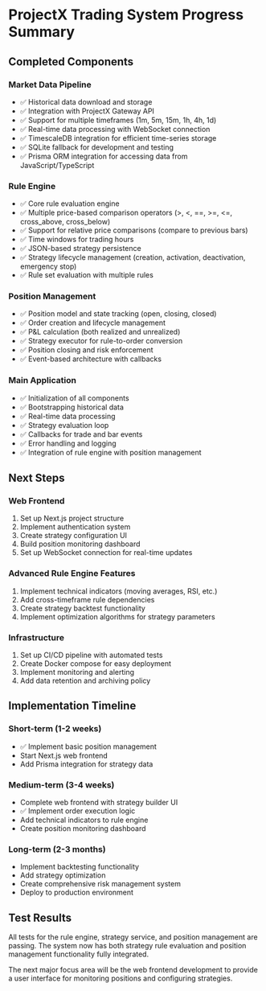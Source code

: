 # ProjectX Trading System Progress Summary

## Completed Components

### Market Data Pipeline
- ✅ Historical data download and storage
- ✅ Integration with ProjectX Gateway API
- ✅ Support for multiple timeframes (1m, 5m, 15m, 1h, 4h, 1d)
- ✅ Real-time data processing with WebSocket connection
- ✅ TimescaleDB integration for efficient time-series storage
- ✅ SQLite fallback for development and testing
- ✅ Prisma ORM integration for accessing data from JavaScript/TypeScript

### Rule Engine
- ✅ Core rule evaluation engine
- ✅ Multiple price-based comparison operators (>, <, ==, >=, <=, cross_above, cross_below)
- ✅ Support for relative price comparisons (compare to previous bars)
- ✅ Time windows for trading hours
- ✅ JSON-based strategy persistence
- ✅ Strategy lifecycle management (creation, activation, deactivation, emergency stop)
- ✅ Rule set evaluation with multiple rules

### Position Management
- ✅ Position model and state tracking (open, closing, closed)
- ✅ Order creation and lifecycle management
- ✅ P&L calculation (both realized and unrealized)
- ✅ Strategy executor for rule-to-order conversion
- ✅ Position closing and risk enforcement
- ✅ Event-based architecture with callbacks

### Main Application
- ✅ Initialization of all components
- ✅ Bootstrapping historical data
- ✅ Real-time data processing
- ✅ Strategy evaluation loop
- ✅ Callbacks for trade and bar events
- ✅ Error handling and logging
- ✅ Integration of rule engine with position management

## Next Steps

### Web Frontend
1. Set up Next.js project structure
2. Implement authentication system
3. Create strategy configuration UI
4. Build position monitoring dashboard
5. Set up WebSocket connection for real-time updates

### Advanced Rule Engine Features
1. Implement technical indicators (moving averages, RSI, etc.)
2. Add cross-timeframe rule dependencies
3. Create strategy backtest functionality
4. Implement optimization algorithms for strategy parameters

### Infrastructure
1. Set up CI/CD pipeline with automated tests
2. Create Docker compose for easy deployment
3. Implement monitoring and alerting
4. Add data retention and archiving policy

## Implementation Timeline

### Short-term (1-2 weeks)
- ✅ Implement basic position management
- Start Next.js web frontend
- Add Prisma integration for strategy data

### Medium-term (3-4 weeks)
- Complete web frontend with strategy builder UI
- ✅ Implement order execution logic
- Add technical indicators to rule engine
- Create position monitoring dashboard

### Long-term (2-3 months)
- Implement backtesting functionality
- Add strategy optimization
- Create comprehensive risk management system
- Deploy to production environment

## Test Results

All tests for the rule engine, strategy service, and position management are passing. The system now has both strategy rule evaluation and position management functionality fully integrated. 

The next major focus area will be the web frontend development to provide a user interface for monitoring positions and configuring strategies. 